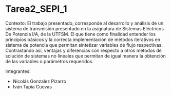 # Tarea2_SEPI_1
Contexto: El trabajo presentado, corresponde al desarrollo y análisis de un sistema de transmisión presentado en la asignatura de Sistemas Eléctricos De Potencia I/A, de la UTFSM. El que tiene como finalidad entender los principios básicos y la correcta implementación de métodos iterativos en sistema de potencia que permitan sintetizar variables de flujo respectivas. Contrastando así, ventajas y diferencias con respecto a otros métodos de
solución de sistemas no lineales que permitan de igual manera la obtención de las variables o parámetros requeridos.

Integrantes:
- Nicolás Gonzalez Pizarro
- Iván Tapia Cuevas